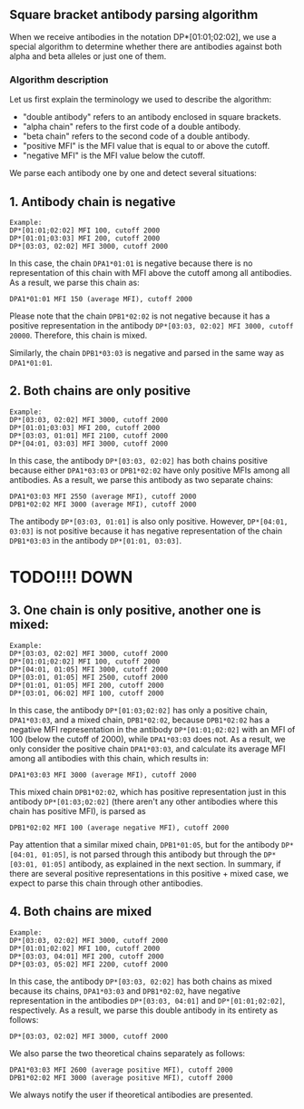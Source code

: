 ## Square bracket antibody parsing algorithm

When we receive antibodies in the notation DP*[01:01;02:02], we use a special 
algorithm to determine whether there are antibodies against both alpha and 
beta alleles or just one of them.

### Algorithm description

Let us first explain the terminology we used to describe the algorithm:

* "double antibody" refers to an antibody enclosed in square brackets.
* "alpha chain" refers to the first code of a double antibody.
* "beta chain" refers to the second code of a double antibody.
* "positive MFI" is the MFI value that is equal to or above the cutoff.
* "negative MFI" is the MFI value below the cutoff.

We parse each antibody one by one and detect several situations:

## 1. Antibody chain is negative
```text
Example:
DP*[01:01;02:02] MFI 100, cutoff 2000
DP*[01:01;03:03] MFI 200, cutoff 2000
DP*[03:03, 02:02] MFI 3000, cutoff 2000
```
In this case, the chain `DPA1*01:01` is negative because there is no representation 
of this chain with MFI above the cutoff among all antibodies. 
As a result, we parse this chain as:
```text
DPA1*01:01 MFI 150 (average MFI), cutoff 2000
```

Please note that the chain `DPB1*02:02` is not negative because it has a positive 
representation in the antibody `DP*[03:03, 02:02] MFI 3000, cutoff 20000`. 
Therefore, this chain is mixed.

Similarly, the chain `DPB1*03:03` is negative and parsed in the same way as `DPA1*01:01`.

## 2. Both chains are only positive
```text
Example:
DP*[03:03, 02:02] MFI 3000, cutoff 2000
DP*[01:01;03:03] MFI 200, cutoff 2000
DP*[03:03, 01:01] MFI 2100, cutoff 2000
DP*[04:01, 03:03] MFI 3000, cutoff 2000
```
In this case, the antibody `DP*[03:03, 02:02]` has both chains positive because 
either `DPA1*03:03` or `DPB1*02:02` have only positive MFIs among all antibodies. 
As a result, we parse this antibody as two separate chains:
```text
DPA1*03:03 MFI 2550 (average MFI), cutoff 2000
DPB1*02:02 MFI 3000 (average MFI), cutoff 2000
```

The antibody `DP*[03:03, 01:01]` is also only positive. However, `DP*[04:01, 03:03]`
is not positive because it has negative representation of the 
chain `DPB1*03:03` in the antibody `DP*[01:01, 03:03]`.
# TODO!!!! DOWN
## 3. One chain is only positive, another one is mixed:
```text
Example:
DP*[03:03, 02:02] MFI 3000, cutoff 2000
DP*[01:01;02:02] MFI 100, cutoff 2000
DP*[04:01, 01:05] MFI 3000, cutoff 2000
DP*[03:01, 01:05] MFI 2500, cutoff 2000
DP*[01:01, 01:05] MFI 200, cutoff 2000
DP*[03:01, 06:02] MFI 100, cutoff 2000
```
In this case, the antibody `DP*[01:03;02:02]` has only a positive chain, 
`DPA1*03:03`, and a mixed chain, `DPB1*02:02`, because `DPB1*02:02` has a negative 
MFI representation in the antibody `DP*[01:01;02:02]` with an 
MFI of 100 (below the cutoff of 2000), while `DPA1*03:03` does not.
As a result, we only consider the positive chain `DPA1*03:03`, 
and calculate its average MFI among all antibodies with this chain, 
which results in:
```text
DPA1*03:03 MFI 3000 (average MFI), cutoff 2000
```

This mixed chain `DPB1*02:02`, which has positive
representation just in this antibody `DP*[01:03;02:02]` (there aren't any other
antibodies where this chain has positive MFI), is parsed as 
```text
DPB1*02:02 MFI 100 (average negative MFI), cutoff 2000
```

Pay attention that a similar mixed chain, `DPB1*01:05`, 
but for the antibody `DP*[04:01, 01:05]`, is not parsed through this antibody but 
through the `DP*[03:01, 01:05]` antibody, as explained in the next section. 
In summary, if there are several positive representations in this positive + mixed case, 
we expect to parse this chain through other antibodies.

## 4. Both chains are mixed
```text
Example:
DP*[03:03, 02:02] MFI 3000, cutoff 2000
DP*[01:01;02:02] MFI 100, cutoff 2000
DP*[03:03, 04:01] MFI 200, cutoff 2000
DP*[03:03, 05:02] MFI 2200, cutoff 2000
```
In this case, the antibody `DP*[03:03, 02:02]` has both chains as mixed because its chains, 
`DPA1*03:03` and `DPB1*02:02`, have negative representation in the antibodies 
`DP*[03:03, 04:01]` and `DP*[01:01;02:02]`, respectively. 
As a result, we parse this double antibody in its entirety as follows:
```text
DP*[03:03, 02:02] MFI 3000, cutoff 2000
```

We also parse the two theoretical chains separately as follows:
```text
DPA1*03:03 MFI 2600 (average positive MFI), cutoff 2000
DPB1*02:02 MFI 3000 (average positive MFI), cutoff 2000
```
We always notify the user if theoretical antibodies are presented.
